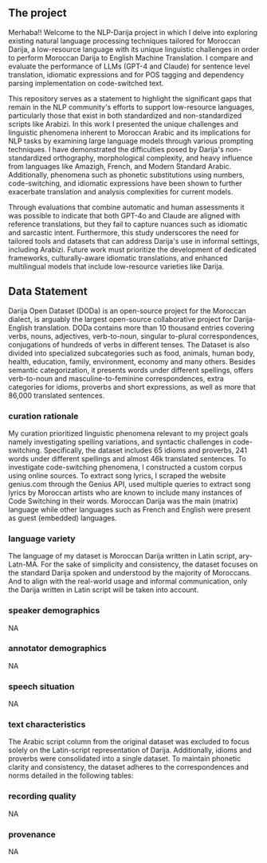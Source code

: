 ## The project
Merhaba!! Welcome to the NLP-Darija project in which I delve into exploring existing natural language processing techniques tailored for Moroccan Darija, a low-resource language with its unique linguistic challenges in order to perform Moroccan Darija to English Machine Translation. 
I compare and evaluate the performance of LLMs (GPT-4 and Claude) for sentence level translation, idiomatic expressions and for POS tagging and dependency parsing implementation on code-switched text. 


This repository serves as a statement to highlight the significant gaps that remain in the NLP community's efforts to support low-resource languages, particularly those that exist in both standardized and non-standardized scripts like Arabizi. 
In this work I presented the unique challenges and linguistic phenomena inherent to Moroccan Arabic and its implications for NLP tasks by examining large language models through various prompting techniques. I have demonstrated the difficulties posed by Darija's non-standardized orthography, morphological complexity, and heavy influence from languages like Amazigh, French, and Modern Standard Arabic. Additionally, phenomena such as phonetic substitutions using numbers, code-switching, and idiomatic expressions have been shown to further exacerbate translation and analysis complexities for current models.

Through evaluations that combine automatic and human assessments it was possible to indicate that both GPT-4o and Claude are  aligned with reference translations, but they fail to capture nuances such as idiomatic and sarcastic intent. Furthermore, this study underscores the need for tailored tools and datasets that can address Darija's  use in informal settings, including Arabizi. Future work must prioritize the development of dedicated frameworks, culturally-aware idiomatic translations, and enhanced multilingual models that include low-resource varieties like Darija.





## Data Statement

Darija Open Dataset (DODa) is an open-source project for the Moroccan dialect, is arguably the largest open-source collaborative project for Darija-English translation.
DODa contains more than 10 thousand entries covering verbs, nouns, adjectives, verb-to-noun, singular to-plural correspondences, conjugations of hundreds of verbs in different tenses. The Dataset is also divided into specialized subcategories such as food, animals, human body, health, education, family, environment, economy and many others. Besides semantic categorization, it presents words under different spellings, offers verb-to-noun and masculine-to-feminine correspondences, extra categories for idioms, proverbs and short expressions, as well as more that 86,000 translated sentences.


### curation rationale
My curation prioritized linguistic phenomena relevant to my project goals namely investigating spelling variations, and syntactic challenges in code-switching. Specifically, the dataset includes 65 idioms and proverbs, 241 words under different spellings and almost 46k translated sentences.
To investigate code-switching phenomena, I constructed a custom corpus using online sources. To extract song lyrics, I scraped the website genius.com through the Genius API, used multiple queries to extract song lyrics by Moroccan artists who are known to include many instances of Code Switching in their words. Moroccan Darija was the main (matrix) language while other languages such as French and English were present as guest (embedded) languages.


### language variety
The language of my dataset is Moroccan Darija written in Latin script, ary-Latn-MA. For the sake of simplicity and consistency, the dataset focuses on the standard Darija spoken and understood by the majority of Moroccans. And to align with the real-world usage and informal communication, only the Darija written in Latin script will be taken into account.


### speaker demographics
NA

### annotator demographics
NA

### speech situation
NA

### text characteristics
The Arabic script column from the original dataset was excluded to focus solely on the Latin-script representation of Darija. Additionally, idioms and proverbs were consolidated into a single dataset.
To maintain phonetic clarity and consistency, the dataset adheres to the correspondences and norms detailed in the following tables:


### recording quality
NA

### provenance
NA
